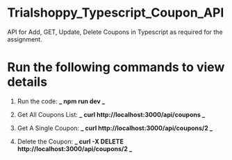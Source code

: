 # Trialshoppy_Typescript_Coupon_API

API for Add, GET, Update, Delete Coupons in Typescript as required for the assignment.

# Run the following commands to view details

1. Run the code:
   **_ npm run dev _**

2. Get All Coupons List:
   **_ curl http://localhost:3000/api/coupons _**

3. Get A Single Coupon:
   **_ curl http://localhost:3000/api/coupons/2 _**

4) Delete the Coupon:
   **_ curl -X DELETE http://localhost:3000/api/coupons/2 _**
